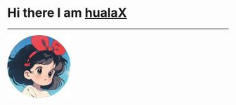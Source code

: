 # Hi there I am [hualaX](https://www.github.com/hualaX)
-------------------------------------------------------------------------------------------------
![image](https://raw.githubusercontent.com/hualaX/ios/main/icon/personal.png)

